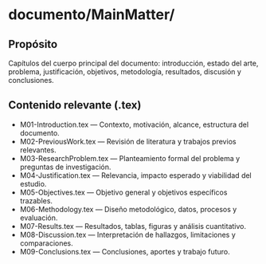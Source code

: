 # documento/MainMatter/

## Propósito
Capítulos del cuerpo principal del documento: introducción, estado del arte, problema, justificación, objetivos, metodología, resultados, discusión y conclusiones.

## Contenido relevante (.tex)
- M01-Introduction.tex — Contexto, motivación, alcance, estructura del documento.
- M02-PreviousWork.tex — Revisión de literatura y trabajos previos relevantes.
- M03-ResearchProblem.tex — Planteamiento formal del problema y preguntas de investigación.
- M04-Justification.tex — Relevancia, impacto esperado y viabilidad del estudio.
- M05-Objectives.tex — Objetivo general y objetivos específicos trazables.
- M06-Methodology.tex — Diseño metodológico, datos, procesos y evaluación.
- M07-Results.tex — Resultados, tablas, figuras y análisis cuantitativo.
- M08-Discussion.tex — Interpretación de hallazgos, limitaciones y comparaciones.
- M09-Conclusions.tex — Conclusiones, aportes y trabajo futuro.
